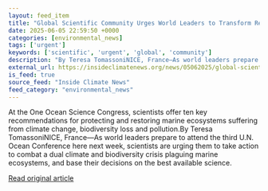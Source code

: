 ```yaml
---
layout: feed_item
title: "Global Scientific Community Urges World Leaders to Transform Research Into Policy Ahead of UN Ocean Conference"
date: 2025-06-05 22:59:50 +0000
categories: [environmental_news]
tags: ['urgent']
keywords: ['scientific', 'urgent', 'global', 'community']
description: "By Teresa TomassoniNICE, France—As world leaders prepare to attend the third U"
external_url: https://insideclimatenews.org/news/05062025/global-scientific-community-urges-world-leaders-to-transform-research-into-policy-ahead-of-un-ocean-conference/
is_feed: true
source_feed: "Inside Climate News"
feed_category: "environmental_news"
---
```


At the One Ocean Science Congress, scientists offer ten key recommendations for protecting and restoring marine ecosystems suffering from climate change, biodiversity loss and pollution.By Teresa TomassoniNICE, France—As world leaders prepare to attend the third U.N. Ocean Conference here next week, scientists are urging them to take action to combat a dual climate and biodiversity crisis plaguing marine ecosystems, and base their decisions on the best available science.&nbsp;

[Read original article](https://insideclimatenews.org/news/05062025/global-scientific-community-urges-world-leaders-to-transform-research-into-policy-ahead-of-un-ocean-conference/)
